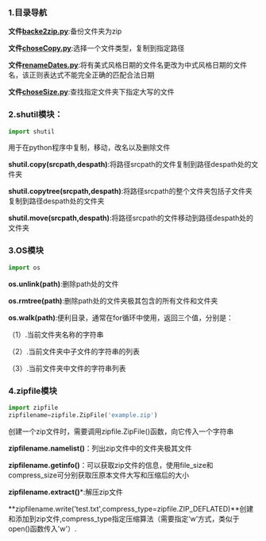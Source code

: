 

### 1.目录导航

**文件[backe2zip.py](./backe2.zip.py)**:备份文件夹为zip

**文件[choseCopy.py](./choseCopy.py)**:选择一个文件类型，复制到指定路径

**文件[renameDates.py](./renameDates.py)**:将有美式风格日期的文件名更改为中式风格日期的文件名，该正则表达式不能完全正确的匹配合法日期

**文件[choseSize.py](./choseSize.py)**:查找指定文件夹下指定大写的文件



### 2.shutil模块：

```python
import shutil
```

用于在python程序中复制，移动，改名以及删除文件

**shutil.copy(srcpath,despath)**:将路径srcpath的文件复制到路径despath处的文件夹

**shutil.copytree(srcpath,despath)**:将路径srcpath的整个文件夹包括子文件夹复制到路径despath处的文件夹

**shutil.move(srcpath,despath)**:将路径srcpath的文件移动到路径despath处的文件夹



### 3.OS模块

```python
import os
```

**os.unlink(path)**:删除path处的文件

**os.rmtree(path)**:删除path处的文件夹极其包含的所有文件和文件夹

**os.walk(path)**:便利目录，通常在for循环中使用，返回三个值，分别是：

（1）.当前文件夹名称的字符串

（2）.当前文件夹中子文件的字符串的列表

（3）.当前文件夹中文件的字符串列表



### 4.zipfile模块

```python
import zipfile
zipfilename=zipfile.ZipFile('example.zip')
```

创建一个zip文件时，需要调用zipfile.ZipFile()函数，向它传入一个字符串

**zipfilename.namelist()**：列出zip文件中的文件夹极其文件

**zipfilename.getinfo()**：可以获取zip文件的信息，使用file_size和compress_size可分别获取压原本文件大写和压缩后的大小

**zipfilename.extract()***:解压zip文件

**zipfilename.write('test.txt',compress_type=zipfile.ZIP_DEFLATED)**创建和添加到zip文件,compress_type指定压缩算法（需要指定‘w’方式，类似于open()函数传入'w'）.